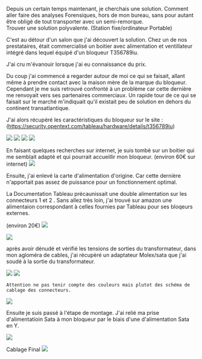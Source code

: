 Depuis un certain temps maintenant, je cherchais une solution. Comment aller faire des analyses Forensiques, hors de mon bureau, sans pour autant être obligé de tout transporter avec un semi-remorque.       
Trouver une solution polyvalente. (Station fixe/ordinateur Portable)

C'est au détour d'un salon que j'ai découvert la solution. Chez un de nos prestataires, était commercialisé un boitier avec alimentation et ventillateur intégré dans lequel équipé d'un bloqueur T356789iu.                 

J'ai cru m'évanouir lorsque j'ai eu connaissance du prix. 


Du coup j'ai commencé a regarder autour de moi ce qui se faisait, allant même à prendre contact avec  la maison mère de la marque du bloqueur. Cependant je me suis retrouvé confronté à un problème car cette dernière me renvoyait vers ses partenaires commerciaux. 
Un rapide tour de ce qui se faisait sur le marché m'indiquait qu'il existait peu de solution en dehors du continent transatlantique. 

J'ai alors récupéré les caractéristiques du bloqueur sur le site : (https://security.opentext.com/tableau/hardware/details/t356789iu)

<img src="../main/Pasted image 20230308112143.png"/>


<img src="../main/Pasted image 20230308131038.png"/>

<img src="../main/Pasted image 20230308151257.png"/>

<img src="../main/Pasted image 20230308131049.png"/>



En faisant quelques recherches sur internet, je suis tombé sur un boitier qui me semblait adapté et qui pourrait accueillir mon bloqueur. 
(environ 60€ sur internet)
<img src="../main/Pasted image 20230308130428.png"/>


Ensuite, j'ai enlevé la carte d'alimentation d'origine. Car cette dernière n'apportait pas assez de puissance pour un fonctionnement optimal.

La Documentation Tableau précaunissait une double alimentation sur les connecteurs 1 et 2 .  Sans allez très loin, j'ai trouvé sur amazon une alimentaion correspondant à celles fournies par Tableau pour ses bloqeurs externes.

(environ 20€)
<img src="../main/Pasted image 20230308151523.png"/>



<img src="../main/Pasted image 20230308132042.png"/>




après avoir dénudé et vérifié les tensions de sorties du transformateur, dans mon agloméra de cables, j'ai récupèré un adaptateur Molex/sata que j'ai soudé à la sortie du transformateur. 



<img src="../main/Pasted image 20230308131156.png"/>

<img src="../main/Pasted image 20230308131852.png"/>


```
Attention ne pas tenir compte des couleurs mais plutot des schéma de cablage des connecteurs. 
```
<img src="../main/Pasted image 20230308152206.png"/>


Ensuite je suis passé à l'étape de montage. 
J'ai relié ma prise d'alimentatioin Sata à mon bloqueur par le biais d'une  d'alimentation Sata en Y. 

<img src="../main/Pasted image 20230308112505.png"/>




Cablage Final 
<img src="../main/Pasted image 20230308154904.png"/>

